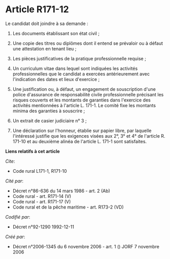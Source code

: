 # Article R171-12

Le candidat doit joindre à sa demande :

1. Les documents établissant son état civil ;

2. Une copie des titres ou diplômes dont il entend se prévaloir ou à défaut une attestation en tenant lieu ;

3. Les pièces justificatives de la pratique professionnelle requise ;

4. Un curriculum vitae dans lequel sont indiquées les activités professionnelles que le candidat a exercées antérieurement
avec l'indication des dates et lieux d'exercice ;

5. Une justification ou, à défaut, un engagement de souscription d'une police d'assurance de responsabilité civile
professionnelle précisant les risques couverts et les montants de garanties dans l'exercice des activités mentionnées à
l'article L. 171-1. Le comité fixe les montants minima des garanties à souscrire ;

6. Un extrait de casier judiciaire n° 3 ;

7. Une déclaration sur l'honneur, établie sur papier libre, par laquelle l'intéressé justifie que les exigences visées aux
2°, 3° et 4° de l'article R. 171-10 et au deuxième alinéa de l'article L. 171-1 sont satisfaites.

**Liens relatifs à cet article**

_Cite_:

  - Code rural L171-1, R171-10

_Cité par_:

  - Décret n°86-636 du 14 mars 1986 - art. 2 (Ab)
  - Code rural - art. R171-14 (V)
  - Code rural - art. R171-17 (V)
  - Code rural et de la pêche maritime - art. R173-2 (VD)

_Codifié par_:

  - Décret n°92-1290 1992-12-11

_Créé par_:

  - Décret n°2006-1345 du 6 novembre 2006 - art. 1 () JORF 7 novembre 2006

